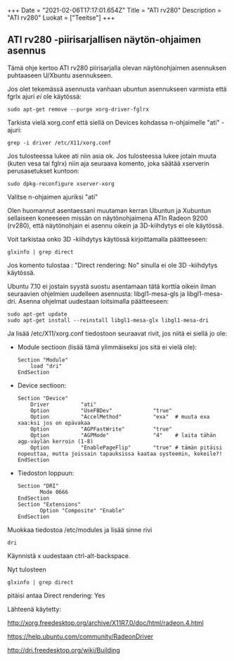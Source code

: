 +++
Date = "2021-02-06T17:17:01.654Z"
Title = "ATI rv280"
Description = "ATI rv280"
Luokat = ["Teeitse"]
+++

ATI rv280 -piirisarjallisen näytön-ohjaimen asennus
---------------------------------------------------

Tämä ohje kertoo ATI rv280 piirisarjalla olevan näytönohjaimen
asennuksen puhtaaseen U/Xbuntu asennukseen.

Jos olet tekemässä asennusta vanhaan ubuntun asennukseen varmista että
fgrlx ajuri _ei_ ole käytössä:

```
sudo apt-get remove --purge xorg-driver-fglrx
```

Tarkista vielä xorg.conf että siellä on Devices kohdassa n-ohjaimelle
"ati" -ajuri:

```
grep -i driver /etc/X11/xorg.conf
```

Jos tulosteessa lukee ati niin asia ok. Jos tulosteessa lukee jotain
muuta (kuten vesa tai fglrx) niin aja seuraava komento, joka säätää
xserverin perusasetukset kuntoon:

```
sudo dpkg-reconfigure xserver-xorg
```

Valitse n-ohjaimen ajuriksi "ati"

Olen huomannut asentaessani muutaman kerran Ubuntun ja Xubuntun
sellaiseen koneeseen missän on näytönohjaimena ATIn Radeon 9200 (rv280),
että näytönohjain ei asennu oikein ja 3D-kiihdytys ei ole käytössä.

Voit tarkistaa onko 3D -kiihdytys käytössä kirjoittamalla päätteeseen:

```
glxinfo | grep direct
```

Jos komento tulostaa : "Direct rendering: No" sinulla ei ole 3D
-kiihdytys käytössä.

Ubuntu 7.10 ei jostain syystä suostu asentamaan tätä korttia oikein
ilman seuraavien ohjelmien uudelleen asennusta: libgl1-mesa-gls ja
libgl1-mesa-dri. Asenna ohjelmat uudestaan loitsimalla päätteeseen:

```
sudo apt-get update
sudo apt-get install --reinstall libgl1-mesa-glx libgl1-mesa-dri
```

Ja lisää /etc/X11/xorg.conf tiedostoon seuraavat rivit, jos niitä ei
siellä jo ole:

-   Module sectioon (lisää tämä ylimmäiseksi jos sitä ei vielä ole):  
    ```
    Section "Module"
        load "dri"
    EndSection
    ```
-   Device sectioon:  
    ```
    Section "Device"
        Driver          "ati"
        Option          "UseFBDev"             "true"
        Option          "AccelMethod"          "exa"  # muuta exa xaa:ksi jos on epävakaa
        Option          "AGPFastWrite"         "true"
        Option          "AGPMode"              "4"    # laita tähän agp-väylän kerroin (1-8)
        Option          "EnablePageFlip"       "true" # tämän pitäisi nopeuttaa, mutta joissain tapauksissa kaataa systeemin, kokeile?!
    EndSection
    ```
-   Tiedoston loppuun:  
    ```
    Section "DRI"
           Mode 0666
    EndSection
    Section "Extensions"
           Option "Composite" "Enable"
    EndSection
    ```

Muokkaa tiedostoa /etc/modules ja lisää sinne rivi

```
dri
```

Käynnistä x uudestaan ctrl-alt-backspace.

Nyt tulosteen

```
glxinfo | grep direct
```

pitäisi antaa Direct rendering: Yes

Lähteenä käytetty:

[<http://xorg.freedesktop.org/archive/X11R7.0/doc/html/radeon.4.html>](http://xorg.freedesktop.org/archive/X11R7.0/doc/html/radeon.4.html)

[<https://help.ubuntu.com/community/RadeonDriver>](https://help.ubuntu.com/community/RadeonDriver)

[<http://dri.freedesktop.org/wiki/Building>](http://dri.freedesktop.org/wiki/Building)
